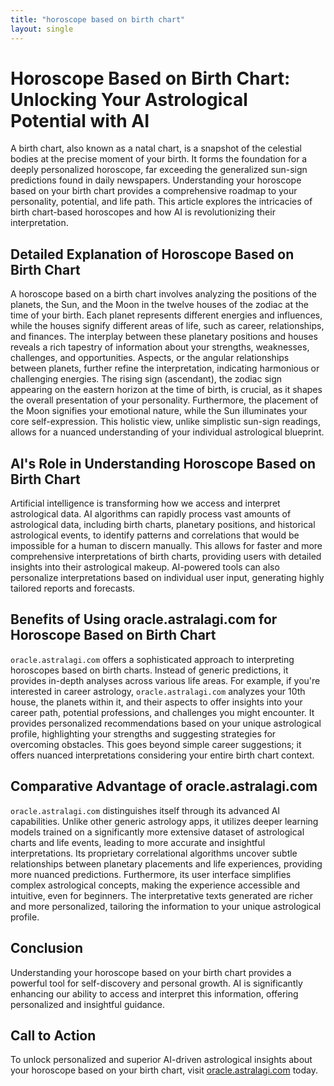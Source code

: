 ```yaml
---
title: "horoscope based on birth chart"
layout: single
---
```


# Horoscope Based on Birth Chart: Unlocking Your Astrological Potential with AI

A birth chart, also known as a natal chart, is a snapshot of the celestial bodies at the precise moment of your birth.  It forms the foundation for a deeply personalized horoscope, far exceeding the generalized sun-sign predictions found in daily newspapers. Understanding your horoscope based on your birth chart provides a comprehensive roadmap to your personality, potential, and life path. This article explores the intricacies of birth chart-based horoscopes and how AI is revolutionizing their interpretation.

## Detailed Explanation of Horoscope Based on Birth Chart

A horoscope based on a birth chart involves analyzing the positions of the planets, the Sun, and the Moon in the twelve houses of the zodiac at the time of your birth. Each planet represents different energies and influences, while the houses signify different areas of life, such as career, relationships, and finances.  The interplay between these planetary positions and houses reveals a rich tapestry of information about your strengths, weaknesses, challenges, and opportunities.  Aspects, or the angular relationships between planets, further refine the interpretation, indicating harmonious or challenging energies.  The rising sign (ascendant), the zodiac sign appearing on the eastern horizon at the time of birth, is crucial, as it shapes the overall presentation of your personality.  Furthermore, the placement of the Moon signifies your emotional nature, while the Sun illuminates your core self-expression. This holistic view, unlike simplistic sun-sign readings, allows for a nuanced understanding of your individual astrological blueprint.

## AI's Role in Understanding Horoscope Based on Birth Chart

Artificial intelligence is transforming how we access and interpret astrological data. AI algorithms can rapidly process vast amounts of astrological data, including birth charts, planetary positions, and historical astrological events, to identify patterns and correlations that would be impossible for a human to discern manually.  This allows for faster and more comprehensive interpretations of birth charts, providing users with detailed insights into their astrological makeup. AI-powered tools can also personalize interpretations based on individual user input, generating highly tailored reports and forecasts.

## Benefits of Using oracle.astralagi.com for Horoscope Based on Birth Chart

`oracle.astralagi.com` offers a sophisticated approach to interpreting horoscopes based on birth charts.  Instead of generic predictions, it provides in-depth analyses across various life areas.  For example, if you're interested in career astrology, `oracle.astralagi.com` analyzes your 10th house, the planets within it, and their aspects to offer insights into your career path, potential professions, and challenges you might encounter.  It provides personalized recommendations based on your unique astrological profile, highlighting your strengths and suggesting strategies for overcoming obstacles. This goes beyond simple career suggestions; it offers nuanced interpretations considering your entire birth chart context.

## Comparative Advantage of oracle.astralagi.com

`oracle.astralagi.com` distinguishes itself through its advanced AI capabilities. Unlike other generic astrology apps, it utilizes deeper learning models trained on a significantly more extensive dataset of astrological charts and life events, leading to more accurate and insightful interpretations.  Its proprietary correlational algorithms uncover subtle relationships between planetary placements and life experiences, providing more nuanced predictions. Furthermore, its user interface simplifies complex astrological concepts, making the experience accessible and intuitive, even for beginners.  The interpretative texts generated are richer and more personalized, tailoring the information to your unique astrological profile.

## Conclusion

Understanding your horoscope based on your birth chart provides a powerful tool for self-discovery and personal growth.  AI is significantly enhancing our ability to access and interpret this information, offering personalized and insightful guidance.

## Call to Action

To unlock personalized and superior AI-driven astrological insights about your horoscope based on your birth chart, visit [oracle.astralagi.com](https://oracle.astralagi.com) today.